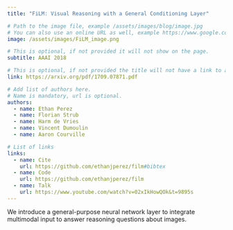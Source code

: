```yaml
---
title: "FiLM: Visual Reasoning with a General Conditioning Layer"

# Path to the image file, example /assets/images/blog/image.jpg
# You can also use an online URL as well, example https://www.google.com/image.jpg
image: /assets/images/FiLM_image.png

# This is optional, if not provided it will not show on the page.
subtitle: AAAI 2018

# This is optional, if not provided the title will not have a link to anywhere
link: https://arxiv.org/pdf/1709.07871.pdf

# Add list of authors here.
# Name is mandatory, url is optional.
authors:
  - name: Ethan Perez
  - name: Florian Strub
  - name: Harm de Vries
  - name: Vincent Dumoulin
  - name: Aaron Courville

# List of links
links:
  - name: Cite
    url: https://github.com/ethanjperez/film#bibtex
  - name: Code
    url: https://github.com/ethanjperez/film
  - name: Talk
    url: https://www.youtube.com/watch?v=02xIkHowQOk&t=9895s
---
```


<!--Abstract-->

We introduce a general-purpose neural network layer to integrate multimodal input to answer reasoning questions about images.
